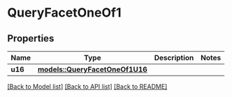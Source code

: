 # QueryFacetOneOf1

## Properties

Name | Type | Description | Notes
------------ | ------------- | ------------- | -------------
**u16** | [**models::QueryFacetOneOf1U16**](QueryFacet_oneOf_1_U16.md) |  | 

[[Back to Model list]](../README.md#documentation-for-models) [[Back to API list]](../README.md#documentation-for-api-endpoints) [[Back to README]](../README.md)


